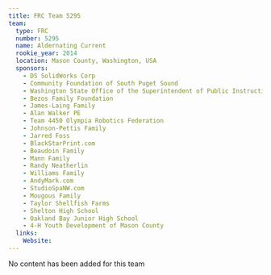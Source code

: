 ```yaml
---
title: FRC Team 5295
team:
  type: FRC
  number: 5295
  name: Aldernating Current
  rookie_year: 2014
  location: Mason County, Washington, USA
  sponsors:
    - DS SolidWorks Corp
    - Community Foundation of South Puget Sound
    - Washington State Office of the Superintendent of Public Instruction
    - Bezos Family Foundation
    - James-Laing Family
    - Alan Walker PE
    - Team 4450 Olympia Robotics Federation
    - Johnson-Pettis Family
    - Jarred Foss
    - BlackStarPrint.com
    - Beaudoin Family
    - Mann Family
    - Randy Neatherlin
    - Williams Family
    - AndyMark.com
    - StudioSpaNW.com
    - Mougous Family
    - Taylor Shellfish Farms
    - Shelton High School
    - Oakland Bay Junior High School
    - 4-H Youth Development of Mason County
  links:
    Website: 
---
```

No content has been added for this team